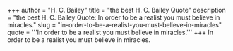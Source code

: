 +++
author = "H. C. Bailey"
title = "the best H. C. Bailey Quote"
description = "the best H. C. Bailey Quote: In order to be a realist you must believe in miracles."
slug = "in-order-to-be-a-realist-you-must-believe-in-miracles"
quote = '''In order to be a realist you must believe in miracles.'''
+++
In order to be a realist you must believe in miracles.
